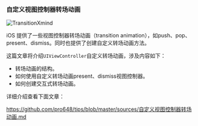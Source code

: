 ###  自定义视图控制器转场动画

![TransitionXmind](https://raw.githubusercontent.com/pro648/tips/master/sources/images/TransitionXmind.png)

iOS 提供了一些视图控制器转场动画（transition animation），如push、pop、present、dismiss。同时也提供了创建自定义转场动画方法。

这篇文章将介绍`UIViewController`自定义转场动画，涉及内容如下：

- 转场动画的结构。
- 如何使用自定义转场动画present、dismiss视图控制器。
- 如何创建交互式转场动画。

详细介绍查看下面文章：

<https://github.com/pro648/tips/blob/master/sources/自定义视图控制器转场动画.md>

